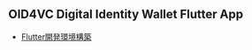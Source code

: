 ## OID4VC Digital Identity Wallet Flutter App

- [Flutter開発環境構築](https://d3a4a7l1xx13dy.cloudfront.net/)
